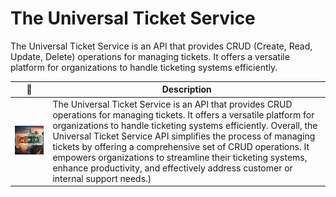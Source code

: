 # The Universal Ticket Service

The Universal Ticket Service  is an API that provides CRUD (Create, Read, Update, Delete) operations for managing tickets. It offers a versatile platform for organizations to handle ticketing systems efficiently.

| :ticket:                                            | Description |
|-----------------------------------------------------|-------|
| ![soviet.jpg](src/main/resources/images/soviet.jpg) | The Universal Ticket Service is an API that provides CRUD operations for managing tickets. It offers a versatile platform for organizations to handle ticketing systems efficiently. Overall, the Universal Ticket Service API simplifies the process of managing tickets by offering a comprehensive set of CRUD operations. It empowers organizations to streamline their ticketing systems, enhance productivity, and effectively address customer or internal support needs.) |


